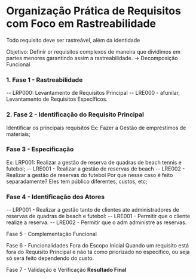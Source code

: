 # Organização Prática de Requisitos com Foco em Rastreabilidade

Todo requisito deve ser rastreável, além da identidade

Objetivo: Definir or requisitos complexos de maneira que dividimos em partes menores garantindo assim a rastreabilidade. -> Decomposição Funcional

### 1. Fase 1 - Rastreabilidade
   -- LRP000: Levantamento de Requisitos Principal
   -- LRE000 - afunilar, Levantamento de Requisitos Específicos.

### 2. Fase 2 - Identificação do Requisito Principal
Identificar os principais requisitos
Ex: Fazer a Gestão de empréstimos de materiais;

### Fase 3 - Especificação
Ex: LRP001: Realizar a gestão de reserva de quadras de beach tennis e futebol;
-- LRE001 - Realizar a gestão de reservas de beach
-- LRE002 - Realizar a gestão de reservas do futebol
Por que nesse caso é feito separadamente? Eles tem público diferentes, custos, etc;

### Fase 4 - Identificação dos Atores
-- LRP001 - Realizar a gestão tanto de clientes ate administradores de reservas de quadras de beach e futebol:
-- LRE001 - Permitir que o cliente realize a reserva.
-- LRE002 - Permitir que o adm administre as reservas.

Fase 5 - Complementação Funcional


Fase 6 - Funcionalidades Fora do Escopo Inicial 
Quando um requisito está fora do Requisito Principal e não tá como priorizado no específico, ou seja só será feito dependendo do custo.

Fase 7 - Validação e Verificação 
**Resultado Final**



   
